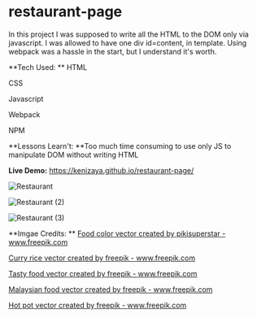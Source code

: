 # restaurant-page

In this project I was supposed to write all the HTML to the DOM only via javascript.
I was allowed to have one div id=content, in template.
Using webpack was a hassle in the start, but I understand it's worth.


**Tech Used:
**
HTML

CSS

Javascript

Webpack

NPM


**Lessons Learn't:
**Too much time consuming to use only JS to manipulate DOM without writing HTML

**Live Demo:** https://kenizaya.github.io/restaurant-page/


![Restaurant](https://user-images.githubusercontent.com/104677763/171042805-7e457f45-7c30-4533-ba67-e6367ebf202d.png)

![Restaurant (2)](https://user-images.githubusercontent.com/104677763/171043431-32a9b95c-8363-4acd-9418-feeab6c63ea8.png)


![Restaurant (3)](https://user-images.githubusercontent.com/104677763/171043416-ee62efd9-6391-40bd-8175-0a8ff494e445.png)



**Imgae Credits:
**
<a href='https://www.freepik.com/vectors/food-color'>Food color vector created by pikisuperstar - www.freepik.com</a>

<a href='https://www.freepik.com/vectors/curry-rice'>Curry rice vector created by freepik - www.freepik.com</a>

<a href='https://www.freepik.com/vectors/tasty-food'>Tasty food vector created by freepik - www.freepik.com</a>

<a href='https://www.freepik.com/vectors/malaysian-food'>Malaysian food vector created by freepik - www.freepik.com</a>

<a href='https://www.freepik.com/vectors/hot-pot'>Hot pot vector created by freepik - www.freepik.com</a>
